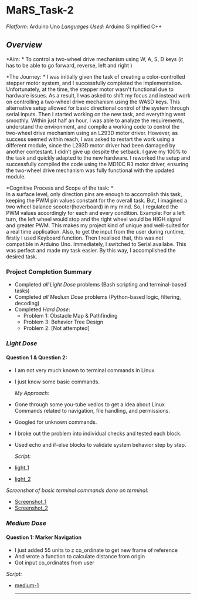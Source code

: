 # MaRS_Task-2
*Platform:* Arduino Uno 
*Languages Used:* Arduino Simplified C++ 

## *Overview*
*Aim: * 
    To control a two-wheel drive mechanism using W, A, S, D keys (it has to be able to go forward, reverse, left and right ) 

*The Journey: * 
    I was initially given the task of creating a color-controlled stepper motor system, and I successfully completed the implementation. Unfortunately, at the time, the stepper motor wasn't functional due to hardware issues. As a result, I was asked to shift my focus and instead work on controlling a two-wheel drive mechanism using the WASD keys. This alternative setup allowed for basic directional control of the system through serial inputs.
    Then I started working on the new task, and everything went smoothly. Within just half an hour, I was able to analyze the requirements, understand the environment, and compile a working code to control the two-wheel drive mechanism using an L293D motor driver. However, as success seemed within reach, I was asked to restart the work using a different module, since the L293D motor driver had been damaged by another contestant.
    I didn’t give up despite the setback. I gave my 100% to the task and quickly adapted to the new hardware. I reworked the setup and successfully compiled the code using the MD10C R3 motor driver, ensuring the two-wheel drive mechanism was fully functional with the updated module.

*Cognitive Process and Scope of the task: *  
    In a surface level, only direction pins are enough to accomplish this task, keeping the PWM pin values constant for the overall task. But, I imagined a two wheel balance scooter(hoverboard) in my mind. So, I regulated the PWM values accordingly for each and every condition. Example: For a left turn, the left wheel would stop and the right wheel would be HIGH signal and greater PWM.
    This makes my project kind of unique and well-suited for a real time application.
    Also, to get the input from the user during runtime, firstly I used Keyboard function. Then I realised that, this was not compatible in Arduino Uno. Immediately, I switched to Serial.availabe. This was perfect and made my task easier.
    By this way, I accomplished the desired task.
  


### Project Completion Summary

- Completed *all Light Dose* problems (Bash scripting and terminal-based tasks)
- Completed *all Medium Dose* problems (Python-based logic, filtering, decoding)
- Completed *Hard Dose*:
  -  Problem 1: Obstacle Map & Pathfinding
  -  Problem 3: Behavior Tree Design
  -  Problem 2: [Not attempted]


###  *Light Dose*

####  Question 1 & Question 2: 
- I am not very much known to terminal commands in Linux.
- I just know some basic commands.

  *My Approach:*
- Gone through some you-tube vedios to get a idea about Linux Commands related to navigation, file handling, and permissions.
- Googled for unknown commands.
- I broke out the problem into individual checks and tested each block.
- Used echo and if-else blocks to validate system behavior step by step.
  
  *Script:*
- [light_1](./light_1st.sh)
- [light_2](./light_2nd.sh)
  
 *Screenshot of basic terminal commands done on terminal:*
- [Screenshot_1](./btc_ss_1.jpg)
- [Screenshot_2](./btc_ss_2.jpg)
  



###  *Medium Dose*

####  Question 1: Marker Navigation
- I just added 55 units to z co_ordinate to get new frame of reference
- And wrote a function to calculate distance from origin
- Got input co_ordinates from user


 *Script:*
- [medium-1](./medium_1st.py)

  ---
